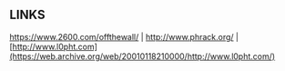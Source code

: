 ## LINKS


https://www.2600.com/offthewall/ |
http://www.phrack.org/ |
[http://www.l0pht.com](https://web.archive.org/web/20010118210000/http://www.l0pht.com/)

